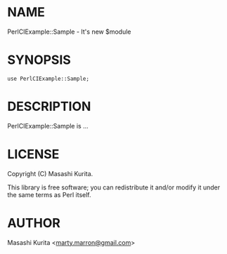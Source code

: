 # NAME

PerlCIExample::Sample - It's new $module

# SYNOPSIS

    use PerlCIExample::Sample;

# DESCRIPTION

PerlCIExample::Sample is ...

# LICENSE

Copyright (C) Masashi Kurita.

This library is free software; you can redistribute it and/or modify
it under the same terms as Perl itself.

# AUTHOR

Masashi Kurita &lt;marty.marron@gmail.com>
